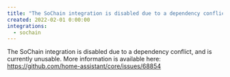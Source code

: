 ```yaml
---
title: "The SoChain integration is disabled due to a dependency conflict"
created: 2022-02-01 0:00:00
integrations:
  - sochain
---
```


The SoChain integration is disabled due to a dependency conflict, and is currently unusable.
More information is available here: https://github.com/home-assistant/core/issues/68854
